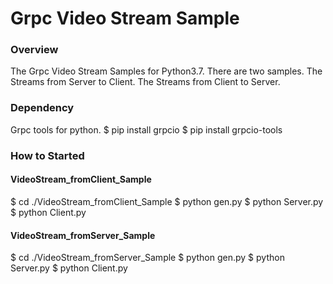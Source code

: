 # Grpc Video Stream Sample

### Overview
The Grpc Video Stream Samples for Python3.7.
There are two samples.
The Streams from Server to Client.
The Streams from Client to Server.


### Dependency
Grpc tools for python.
$ pip install grpcio
$ pip install grpcio-tools



### How to Started

#### VideoStream_fromClient_Sample
$ cd ./VideoStream_fromClient_Sample
$ python gen.py
$ python Server.py
$ python Client.py


#### VideoStream_fromServer_Sample
$ cd ./VideoStream_fromServer_Sample
$ python gen.py
$ python Server.py
$ python Client.py